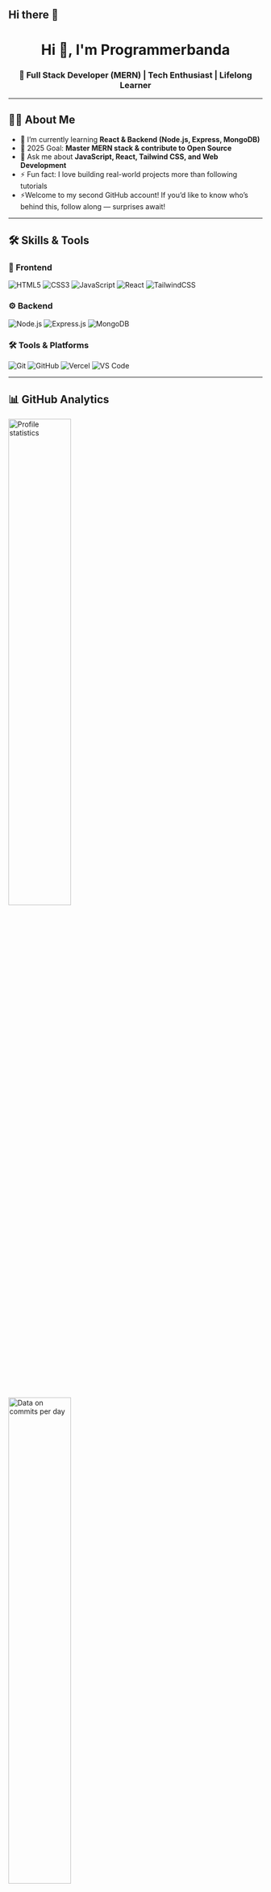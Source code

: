 ## Hi there 👋

<!--
**programmerbanda/programmerbanda** is a ✨ _special_ ✨ repository because its `README.md` (this file) appears on your GitHub profile.
<!-- Header GIF -->
<!-- Profile Header -->
<h1 align="center">Hi 👋, I'm Programmerbanda</h1>
<h3 align="center">🚀 Full Stack Developer (MERN) | Tech Enthusiast | Lifelong Learner</h3>

---

## 👨‍💻 About Me
- 🌱 I’m currently learning **React & Backend (Node.js, Express, MongoDB)**
- 🎯 2025 Goal: **Master MERN stack & contribute to Open Source**
- 💬 Ask me about **JavaScript, React, Tailwind CSS, and Web Development**
- ⚡ Fun fact: I love building real-world projects more than following tutorials
- ⚡Welcome to my second GitHub account! If you’d like to know who’s behind this, follow along — surprises await!

---

## 🛠️ Skills & Tools

### 🚀 Frontend
![HTML5](https://img.shields.io/badge/-HTML5-E34F26?style=for-the-badge&logo=html5&logoColor=fff)
![CSS3](https://img.shields.io/badge/-CSS3-1572B6?style=for-the-badge&logo=css3)
![JavaScript](https://img.shields.io/badge/-JavaScript-F7DF1E?style=for-the-badge&logo=javascript&logoColor=000)
![React](https://img.shields.io/badge/-React-61DAFB?style=for-the-badge&logo=react&logoColor=000)
![TailwindCSS](https://img.shields.io/badge/-TailwindCSS-38B2AC?style=for-the-badge&logo=tailwind-css&logoColor=fff)

### ⚙️ Backend
![Node.js](https://img.shields.io/badge/-Node.js-339933?style=for-the-badge&logo=node.js&logoColor=fff)
![Express.js](https://img.shields.io/badge/-Express-000000?style=for-the-badge&logo=express&logoColor=fff)
![MongoDB](https://img.shields.io/badge/-MongoDB-47A248?style=for-the-badge&logo=mongodb&logoColor=fff)

### 🛠️ Tools & Platforms
![Git](https://img.shields.io/badge/-Git-F05032?style=for-the-badge&logo=git&logoColor=fff)
![GitHub](https://img.shields.io/badge/-GitHub-181717?style=for-the-badge&logo=github&logoColor=fff)
![Vercel](https://img.shields.io/badge/-Vercel-000000?style=for-the-badge&logo=vercel&logoColor=fff)
![VS Code](https://img.shields.io/badge/-VSCode-007ACC?style=for-the-badge&logo=visual-studio-code&logoColor=fff)

---

## 📊 GitHub Analytics

<div>
  <a><img src="https://github-profile-summary-cards.vercel.app/api/cards/stats?username=programmerbanda&theme=tokyonight" alt="Profile statistics" width="49.7%" height="auto"></a>
  <a><img src="https://github-profile-summary-cards.vercel.app/api/cards/productive-time?username=programmerbanda&theme=tokyonight" alt="Data on commits per day" width="49.7%" height="auto"></a>
</div>
<div>
  <a><img src="https://github-profile-summary-cards.vercel.app/api/cards/profile-details?username=programmerbanda&theme=tokyonight" alt="Profile details" width="100%" height="auto"></a>
</div>

<div align="center">
  <img src="https://streak-stats.demolab.com/?user=programmerbanda&theme=tokyonight&hide_border=false" width="100%" height="330px" alt="streak graph" />
</div>




<img width="100%" height="50" src="https://i.imgur.com/dBaSKWF.gif"/>

## 💜 Views and Followers:

<p align="center">
    <a href="https://github.com/AmanC77/github-profile-views-counter">
        <img src="https://komarev.com/ghpvc/?username=programmerbanda&color=blue&style=for-the-badge" alt="Profile Views" />
    </a>
    <a href="https://github.com/AmanC77?tab=followers">
        <img src="https://img.shields.io/github/followers/programmerbanda?label=Followers&style=for-the-badge" alt="Followers" />
    </a> 
</p>

<h3 align="center">
  <img src="https://readme-typing-svg.herokuapp.com/?font=Righteous&size=25&center=true&vCenter=true&width=500&height=70&duration=4000&lines=Thanks+for+visiting!+❤️;+Shoot+me+a+message+on+LinkedIn!;I'm+a+Lifelong+Learner">
</h3>
<p align="center">
  <img width="100%" src="https://capsule-render.vercel.app/api?type=waving&color=gradient&height=100&section=footer"/>
</p>

### ✍️ Dev Quote

<img src="https://quotes-github-readme.vercel.app/api?type=horizontal&theme=radical" width="99%"/>
